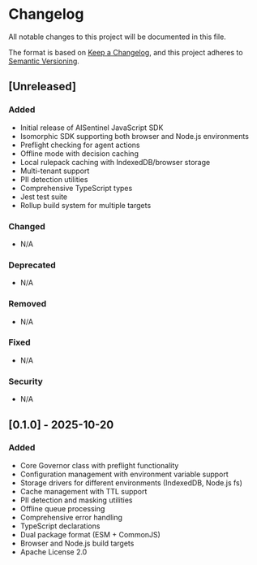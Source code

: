 # Changelog

All notable changes to this project will be documented in this file.

The format is based on [Keep a Changelog](https://keepachangelog.com/en/1.0.0/),
and this project adheres to [Semantic Versioning](https://semver.org/spec/v2.0.0.html).

## [Unreleased]

### Added
- Initial release of AISentinel JavaScript SDK
- Isomorphic SDK supporting both browser and Node.js environments
- Preflight checking for agent actions
- Offline mode with decision caching
- Local rulepack caching with IndexedDB/browser storage
- Multi-tenant support
- PII detection utilities
- Comprehensive TypeScript types
- Jest test suite
- Rollup build system for multiple targets

### Changed
- N/A

### Deprecated
- N/A

### Removed
- N/A

### Fixed
- N/A

### Security
- N/A

## [0.1.0] - 2025-10-20

### Added
- Core Governor class with preflight functionality
- Configuration management with environment variable support
- Storage drivers for different environments (IndexedDB, Node.js fs)
- Cache management with TTL support
- PII detection and masking utilities
- Offline queue processing
- Comprehensive error handling
- TypeScript declarations
- Dual package format (ESM + CommonJS)
- Browser and Node.js build targets
- Apache License 2.0
